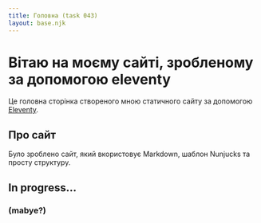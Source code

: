 ```yaml
---
title: Головна (task 043)
layout: base.njk
---
```


# Вітаю на моєму сайті, зробленому за допомогою eleventy

Це головна сторінка створеного мною статичного сайту за допомогою [Eleventy](https://www.11ty.dev/).

## Про сайт

Було зроблено сайт, який вкористовує Markdown, шаблон Nunjucks та просту структуру.


## In progress... 
### (mabye?)


